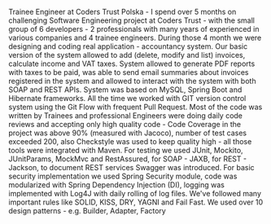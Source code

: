 Trainee Engineer at Coders Trust Polska - I spend over 5 months on challenging Software Engineering project at Coders Trust - with the small group of 6 developers - 2 professionals with many years of experienced in various companies and 4 trainee engineers. During those 4 month we were designing and coding real application - accountancy system. Our basic version of the system allowed to add (delete, modify and list) invoices, calculate income and VAT taxes. System allowed to generate PDF reports with taxes to be paid, was able to send email summaries about invoices registered in the system and allowed to interact with the system with both SOAP and REST APIs.  System was based on MySQL, Spring Boot and Hibernate frameworks. All the time we worked with GIT version control system using the Git Flow with frequent Pull Request. Most of the code was written by Trainees and professional Engineers were doing daily code reviews and accepting only high quality code - Code Coverage in the project was above 90% (measured with Jacoco), number of test cases exceeded 200, also Checkstyle was used to keep quality high - all those tools were integrated with Maven. For testing we used JUnit, Mockito, JUnitParams, MockMvc and RestAssured, for SOAP - JAXB, for REST - Jackson, to document REST services Swagger was introduced. For basic security implementation we used Spring Security module, code was modularized with Spring Dependency Injection (DI), logging was implemented with Log4J with daily rolling of log files. We've followed many important rules like SOLID, KISS, DRY, YAGNI and Fail Fast. We used over 10 design patterns - e.g. Builder, Adapter, Factory
